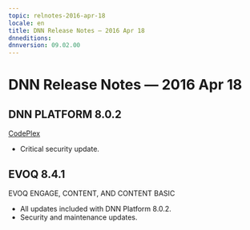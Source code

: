 ```yaml
---
topic: relnotes-2016-apr-18
locale: en
title: DNN Release Notes — 2016 Apr 18
dnneditions: 
dnnversion: 09.02.00
---
```


# DNN Release Notes — 2016 Apr 18

## DNN PLATFORM 8.0.2

[CodePlex](http://dotnetnuke.codeplex.com/releases/view/620964)

*   Critical security update.

## EVOQ 8.4.1

EVOQ ENGAGE, CONTENT, AND CONTENT BASIC

*   All updates included with DNN Platform 8.0.2.
*   Security and maintenance updates.